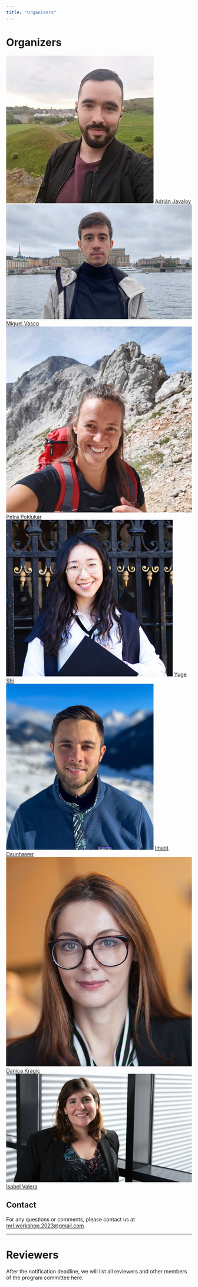 ```yaml
---
title: "Organizers"
---
```


# Organizers

<div class="list-of-people">
    <div class="person">
        <img src="/organizing-team/adrian.jpg">
        <a href="http://adrian.javaloy.com/" target="_blank">Adrián Javaloy</a>
    </div>
    <div class="person">
        <img src="/organizing-team/miguel.png">
        <a href="https://www.miguelvasco.com/" target="_blank">Miguel Vasco</a>
    </div>
    <div class="person">
        <img src="/organizing-team/petra.jpg">
        <a href="https://people.kth.se/~poklukar/" target="_blank">Petra Poklukar</a>
    </div>
    <div class="person">
        <img src="/organizing-team/yuge.png">
        <a href="https://yugeten.github.io/" target="_blank">Yuge Shi</a>
    </div>
    <div class="person">
        <img src="/organizing-team/imant.jpg">
        <a href="https://mds.inf.ethz.ch/team/detail/imant-daunhawer" target="_blank">Imant Daunhawer</a>
    </div>
    <div class="person">
        <img src="/organizing-team/danica.jpg">
        <a href="https://www.csc.kth.se/~danik/" target="_blank">Danica Kragic</a>
    </div>
    <div class="person">
        <img src="/organizing-team/isabel.png">
        <a href="https://ivaleram.github.io/" target="_blank">Isabel Valera</a>
    </div>
</div>
<script>
  var ul = document.querySelector('div.list-of-people');
  for (var i = ul.children.length; i >= 0; i--) {
      ul.appendChild(ul.children[Math.random() * i | 0]);
  }
</script>


## Contact

For any questions or comments, please contact us at <mrl.workshop.2023@gmail.com>.

---

# Reviewers

After the notification deadline, we will list all reviewers and other members of the
program committee here.


